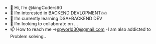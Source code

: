 - 👋 Hi, I’m @kingCoders60
- 👀 I’m interested in BACKEND DEVLOPMENT🔥🔥
- 🌱 I’m currently learning DSA+BACKEND DEV
- 💞️ I’m looking to collaborate on ...
- 📫 How to reach me ->spworld30@gmail.com
-I am also addicted to Problem solving..


<!---
kingCoders60/kingCoders60 is a ✨ special ✨ repository because its `README.md` (this file) appears on your GitHub profile.
You can click the Preview link to take a look at your changes.
--->
